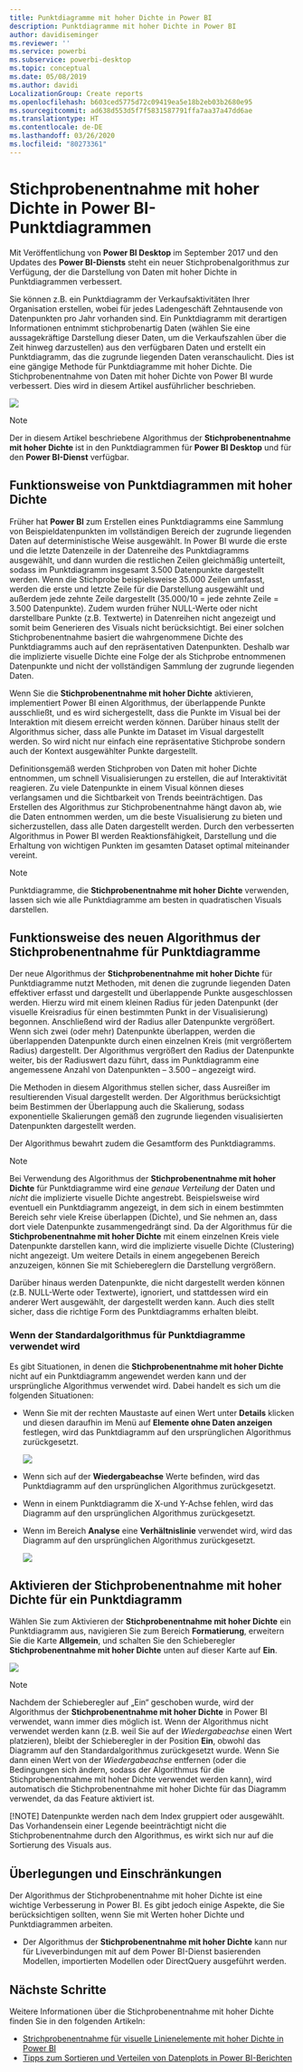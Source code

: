 ```yaml
---
title: Punktdiagramme mit hoher Dichte in Power BI
description: Punktdiagramme mit hoher Dichte in Power BI
author: davidiseminger
ms.reviewer: ''
ms.service: powerbi
ms.subservice: powerbi-desktop
ms.topic: conceptual
ms.date: 05/08/2019
ms.author: davidi
LocalizationGroup: Create reports
ms.openlocfilehash: b603ced5775d72c09419ea5e18b2eb03b2680e95
ms.sourcegitcommit: ad638d553d5f7f5831587791ffa7aa37a47dd6ae
ms.translationtype: HT
ms.contentlocale: de-DE
ms.lasthandoff: 03/26/2020
ms.locfileid: "80273361"
---
```

# <a name="high-density-sampling-in-power-bi-scatter-charts"></a>Stichprobenentnahme mit hoher Dichte in Power BI-Punktdiagrammen
Mit Veröffentlichung von **Power BI Desktop** im September 2017 und den Updates des **Power BI-Diensts** steht ein neuer Stichprobenalgorithmus zur Verfügung, der die Darstellung von Daten mit hoher Dichte in Punktdiagrammen verbessert.

Sie können z.B. ein Punktdiagramm der Verkaufsaktivitäten Ihrer Organisation erstellen, wobei für jedes Ladengeschäft Zehntausende von Datenpunkten pro Jahr vorhanden sind. Ein Punktdiagramm mit derartigen Informationen entnimmt stichprobenartig Daten (wählen Sie eine aussagekräftige Darstellung dieser Daten, um die Verkaufszahlen über die Zeit hinweg darzustellen) aus den verfügbaren Daten und erstellt ein Punktdiagramm, das die zugrunde liegenden Daten veranschaulicht. Dies ist eine gängige Methode für Punktdiagramme mit hoher Dichte. Die Stichprobenentnahme von Daten mit hoher Dichte von Power BI wurde verbessert. Dies wird in diesem Artikel ausführlicher beschrieben.

![](media/desktop-high-density-scatter-charts/high-density-scatter-charts_01.png)

> [!NOTE]
> Der in diesem Artikel beschriebene Algorithmus der **Stichprobenentnahme mit hoher Dichte** ist in den Punktdiagrammen für **Power BI Desktop** und für den **Power BI-Dienst** verfügbar.
> 
> 

## <a name="how-high-density-scatter-charts-work"></a>Funktionsweise von Punktdiagrammen mit hoher Dichte
Früher hat **Power BI** zum Erstellen eines Punktdiagramms eine Sammlung von Beispieldatenpunkten im vollständigen Bereich der zugrunde liegenden Daten auf deterministische Weise ausgewählt. In Power BI wurde die erste und die letzte Datenzeile in der Datenreihe des Punktdiagramms ausgewählt, und dann wurden die restlichen Zeilen gleichmäßig unterteilt, sodass im Punktdiagramm insgesamt 3.500 Datenpunkte dargestellt werden. Wenn die Stichprobe beispielsweise 35.000 Zeilen umfasst, werden die erste und letzte Zeile für die Darstellung ausgewählt und außerdem jede zehnte Zeile dargestellt (35.000/10 = jede zehnte Zeile = 3.500 Datenpunkte). Zudem wurden früher NULL-Werte oder nicht darstellbare Punkte (z.B. Textwerte) in Datenreihen nicht angezeigt und somit beim Generieren des Visuals nicht berücksichtigt. Bei einer solchen Stichprobenentnahme basiert die wahrgenommene Dichte des Punktdiagramms auch auf den repräsentativen Datenpunkten. Deshalb war die implizierte visuelle Dichte eine Folge der als Stichprobe entnommenen Datenpunkte und nicht der vollständigen Sammlung der zugrunde liegenden Daten.

Wenn Sie die **Stichprobenentnahme mit hoher Dichte** aktivieren, implementiert Power BI einen Algorithmus, der überlappende Punkte ausschließt, und es wird sichergestellt, dass die Punkte im Visual bei der Interaktion mit diesem erreicht werden können. Darüber hinaus stellt der Algorithmus sicher, dass alle Punkte im Dataset im Visual dargestellt werden. So wird nicht nur einfach eine repräsentative Stichprobe sondern auch der Kontext ausgewählter Punkte dargestellt.

Definitionsgemäß werden Stichproben von Daten mit hoher Dichte entnommen, um schnell Visualisierungen zu erstellen, die auf Interaktivität reagieren. Zu viele Datenpunkte in einem Visual können dieses verlangsamen und die Sichtbarkeit von Trends beeinträchtigen. Das Erstellen des Algorithmus zur Stichprobenentnahme hängt davon ab, wie die Daten entnommen werden, um die beste Visualisierung zu bieten und sicherzustellen, dass alle Daten dargestellt werden. Durch den verbesserten Algorithmus in Power BI werden Reaktionsfähigkeit, Darstellung und die Erhaltung von wichtigen Punkten im gesamten Dataset optimal miteinander vereint.

> [!NOTE]
> Punktdiagramme, die **Stichprobenentnahme mit hoher Dichte** verwenden, lassen sich wie alle Punktdiagramme am besten in quadratischen Visuals darstellen.
> 
> 

## <a name="how-the-new-scatter-chart-sampling-algorithm-works"></a>Funktionsweise des neuen Algorithmus der Stichprobenentnahme für Punktdiagramme
Der neue Algorithmus der **Stichprobenentnahme mit hoher Dichte** für Punktdiagramme nutzt Methoden, mit denen die zugrunde liegenden Daten effektiver erfasst und dargestellt und überlappende Punkte ausgeschlossen werden. Hierzu wird mit einem kleinen Radius für jeden Datenpunkt (der visuelle Kreisradius für einen bestimmten Punkt in der Visualisierung) begonnen. Anschließend wird der Radius aller Datenpunkte vergrößert. Wenn sich zwei (oder mehr) Datenpunkte überlappen, werden die überlappenden Datenpunkte durch einen einzelnen Kreis (mit vergrößertem Radius) dargestellt. Der Algorithmus vergrößert den Radius der Datenpunkte weiter, bis der Radiuswert dazu führt, dass im Punktdiagramm eine angemessene Anzahl von Datenpunkten – 3.500 – angezeigt wird.

Die Methoden in diesem Algorithmus stellen sicher, dass Ausreißer im resultierenden Visual dargestellt werden. Der Algorithmus berücksichtigt beim Bestimmen der Überlappung auch die Skalierung, sodass exponentielle Skalierungen gemäß den zugrunde liegenden visualisierten Datenpunkten dargestellt werden.

Der Algorithmus bewahrt zudem die Gesamtform des Punktdiagramms.

> [!NOTE]
> Bei Verwendung des Algorithmus der **Stichprobenentnahme mit hoher Dichte** für Punktdiagramme wird eine *genaue Verteilung* der Daten und *nicht* die implizierte visuelle Dichte angestrebt. Beispielsweise wird eventuell ein Punktdiagramm angezeigt, in dem sich in einem bestimmten Bereich sehr viele Kreise überlappen (Dichte), und Sie nehmen an, dass dort viele Datenpunkte zusammengedrängt sind. Da der Algorithmus für die **Stichprobenentnahme mit hoher Dichte** mit einem einzelnen Kreis viele Datenpunkte darstellen kann, wird die implizierte visuelle Dichte (Clustering) nicht angezeigt. Um weitere Details in einem angegebenen Bereich anzuzeigen, können Sie mit Schiebereglern die Darstellung vergrößern.
> 
> 

Darüber hinaus werden Datenpunkte, die nicht dargestellt werden können (z.B. NULL-Werte oder Textwerte), ignoriert, und stattdessen wird ein anderer Wert ausgewählt, der dargestellt werden kann. Auch dies stellt sicher, dass die richtige Form des Punktdiagramms erhalten bleibt.

### <a name="when-the-standard-algorithm-for-scatter-charts-is-used"></a>Wenn der Standardalgorithmus für Punktdiagramme verwendet wird
Es gibt Situationen, in denen die **Stichprobenentnahme mit hoher Dichte** nicht auf ein Punktdiagramm angewendet werden kann und der ursprüngliche Algorithmus verwendet wird. Dabei handelt es sich um die folgenden Situationen:

* Wenn Sie mit der rechten Maustaste auf einen Wert unter **Details** klicken und diesen daraufhin im Menü auf **Elemente ohne Daten anzeigen** festlegen, wird das Punktdiagramm auf den ursprünglichen Algorithmus zurückgesetzt.
  
  ![](media/desktop-high-density-scatter-charts/high-density-scatter-charts_02.png)
* Wenn sich auf der **Wiedergabeachse** Werte befinden, wird das Punktdiagramm auf den ursprünglichen Algorithmus zurückgesetzt.
* Wenn in einem Punktdiagramm die X-und Y-Achse fehlen, wird das Diagramm auf den ursprünglichen Algorithmus zurückgesetzt.
* Wenn im Bereich **Analyse** eine **Verhältnislinie** verwendet wird, wird das Diagramm auf den ursprünglichen Algorithmus zurückgesetzt.
  
  ![](media/desktop-high-density-scatter-charts/high-density-scatter-charts_03.png)

## <a name="how-to-turn-on-high-density-sampling-for-a-scatter-chart"></a>Aktivieren der Stichprobenentnahme mit hoher Dichte für ein Punktdiagramm
Wählen Sie zum Aktivieren der **Stichprobenentnahme mit hoher Dichte** ein Punktdiagramm aus, navigieren Sie zum Bereich **Formatierung**, erweitern Sie die Karte **Allgemein**, und schalten Sie den Schieberegler **Stichprobenentnahme mit hoher Dichte** unten auf dieser Karte auf **Ein**.

![](media/desktop-high-density-scatter-charts/high-density-scatter-charts_04.png)

> [!NOTE]
> Nachdem der Schieberegler auf „Ein“ geschoben wurde, wird der Algorithmus der **Stichprobenentnahme mit hoher Dichte** in Power BI verwendet, wann immer dies möglich ist. Wenn der Algorithmus nicht verwendet werden kann (z.B. weil Sie auf der *Wiedergabeachse* einen Wert platzieren), bleibt der Schieberegler in der Position **Ein**, obwohl das Diagramm auf den Standardalgorithmus zurückgesetzt wurde. Wenn Sie dann einen Wert von der *Wiedergabeachse* entfernen (oder die Bedingungen sich ändern, sodass der Algorithmus für die Stichprobenentnahme mit hoher Dichte verwendet werden kann), wird automatisch die Stichprobenentnahme mit hoher Dichte für das Diagramm verwendet, da das Feature aktiviert ist.
> 
> [!NOTE]
> Datenpunkte werden nach dem Index gruppiert oder ausgewählt. Das Vorhandensein einer Legende beeinträchtigt nicht die Stichprobenentnahme durch den Algorithmus, es wirkt sich nur auf die Sortierung des Visuals aus.
> 
> 

## <a name="considerations-and-limitations"></a>Überlegungen und Einschränkungen
Der Algorithmus der Stichprobenentnahme mit hoher Dichte ist eine wichtige Verbesserung in Power BI. Es gibt jedoch einige Aspekte, die Sie berücksichtigen sollten, wenn Sie mit Werten hoher Dichte und Punktdiagrammen arbeiten.

* Der Algorithmus der **Stichprobenentnahme mit hoher Dichte** kann nur für Liveverbindungen mit auf dem Power BI-Dienst basierenden Modellen, importierten Modellen oder DirectQuery ausgeführt werden.

## <a name="next-steps"></a>Nächste Schritte

Weitere Informationen über die Stichprobenentnahme mit hoher Dichte finden Sie in den folgenden Artikeln:

* [Strichprobenentnahme für visuelle Linienelemente mit hoher Dichte in Power BI](desktop-high-density-sampling.md)
* [Tipps zum Sortieren und Verteilen von Datenplots in Power BI-Berichten](guidance/report-tips-sort-distribute-data-plots.md)
